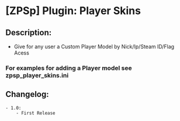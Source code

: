 # [ZPSp] Plugin: Player Skins

## Description:
- Give for any user a Custom Player Model by Nick/Ip/Steam ID/Flag Acess

### For examples for adding a Player model see zpsp_player_skins.ini

## Changelog:
```
- 1.0: 
    - First Release
